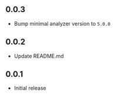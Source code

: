 ## 0.0.3
- Bump minimal analyzer version to `5.0.0`

## 0.0.2
- Update README.md

## 0.0.1
- Initial release